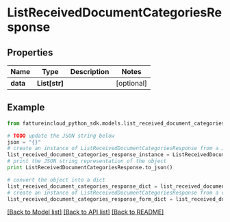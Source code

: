 # ListReceivedDocumentCategoriesResponse



## Properties
Name | Type | Description | Notes
------------ | ------------- | ------------- | -------------
**data** | **List[str]** |  | [optional] 

## Example

```python
from fattureincloud_python_sdk.models.list_received_document_categories_response import ListReceivedDocumentCategoriesResponse

# TODO update the JSON string below
json = "{}"
# create an instance of ListReceivedDocumentCategoriesResponse from a JSON string
list_received_document_categories_response_instance = ListReceivedDocumentCategoriesResponse.from_json(json)
# print the JSON string representation of the object
print ListReceivedDocumentCategoriesResponse.to_json()

# convert the object into a dict
list_received_document_categories_response_dict = list_received_document_categories_response_instance.to_dict()
# create an instance of ListReceivedDocumentCategoriesResponse from a dict
list_received_document_categories_response_form_dict = list_received_document_categories_response.from_dict(list_received_document_categories_response_dict)
```
[[Back to Model list]](../README.md#documentation-for-models) [[Back to API list]](../README.md#documentation-for-api-endpoints) [[Back to README]](../README.md)


